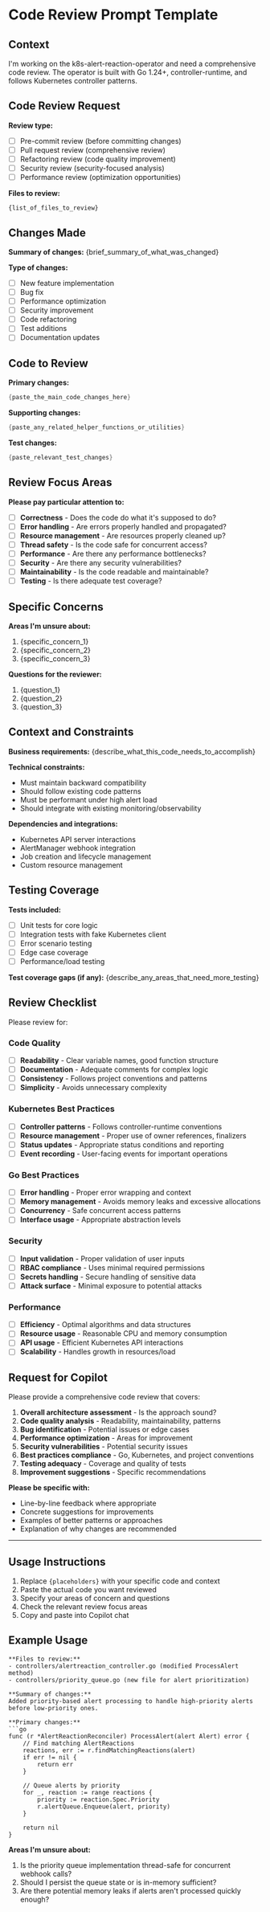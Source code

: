 # Code Review Prompt Template

## Context
I'm working on the k8s-alert-reaction-operator and need a comprehensive code review. The operator is built with Go 1.24+, controller-runtime, and follows Kubernetes controller patterns.

## Code Review Request
**Review type:**
- [ ] Pre-commit review (before committing changes)
- [ ] Pull request review (comprehensive review)
- [ ] Refactoring review (code quality improvement)
- [ ] Security review (security-focused analysis)
- [ ] Performance review (optimization opportunities)

**Files to review:**
```
{list_of_files_to_review}
```

## Changes Made
**Summary of changes:**
{brief_summary_of_what_was_changed}

**Type of changes:**
- [ ] New feature implementation
- [ ] Bug fix
- [ ] Performance optimization
- [ ] Security improvement
- [ ] Code refactoring
- [ ] Test additions
- [ ] Documentation updates

## Code to Review
**Primary changes:**
```go
{paste_the_main_code_changes_here}
```

**Supporting changes:**
```go
{paste_any_related_helper_functions_or_utilities}
```

**Test changes:**
```go
{paste_relevant_test_changes}
```

## Review Focus Areas
**Please pay particular attention to:**
- [ ] **Correctness** - Does the code do what it's supposed to do?
- [ ] **Error handling** - Are errors properly handled and propagated?
- [ ] **Resource management** - Are resources properly cleaned up?
- [ ] **Thread safety** - Is the code safe for concurrent access?
- [ ] **Performance** - Are there any performance bottlenecks?
- [ ] **Security** - Are there any security vulnerabilities?
- [ ] **Maintainability** - Is the code readable and maintainable?
- [ ] **Testing** - Is there adequate test coverage?

## Specific Concerns
**Areas I'm unsure about:**
1. {specific_concern_1}
2. {specific_concern_2}
3. {specific_concern_3}

**Questions for the reviewer:**
1. {question_1}
2. {question_2}
3. {question_3}

## Context and Constraints
**Business requirements:**
{describe_what_this_code_needs_to_accomplish}

**Technical constraints:**
- Must maintain backward compatibility
- Should follow existing code patterns
- Must be performant under high alert load
- Should integrate with existing monitoring/observability

**Dependencies and integrations:**
- Kubernetes API server interactions
- AlertManager webhook integration
- Job creation and lifecycle management
- Custom resource management

## Testing Coverage
**Tests included:**
- [ ] Unit tests for core logic
- [ ] Integration tests with fake Kubernetes client
- [ ] Error scenario testing
- [ ] Edge case coverage
- [ ] Performance/load testing

**Test coverage gaps (if any):**
{describe_any_areas_that_need_more_testing}

## Review Checklist
Please review for:

### Code Quality
- [ ] **Readability** - Clear variable names, good function structure
- [ ] **Documentation** - Adequate comments for complex logic
- [ ] **Consistency** - Follows project conventions and patterns
- [ ] **Simplicity** - Avoids unnecessary complexity

### Kubernetes Best Practices
- [ ] **Controller patterns** - Follows controller-runtime conventions
- [ ] **Resource management** - Proper use of owner references, finalizers
- [ ] **Status updates** - Appropriate status conditions and reporting
- [ ] **Event recording** - User-facing events for important operations

### Go Best Practices
- [ ] **Error handling** - Proper error wrapping and context
- [ ] **Memory management** - Avoids memory leaks and excessive allocations
- [ ] **Concurrency** - Safe concurrent access patterns
- [ ] **Interface usage** - Appropriate abstraction levels

### Security
- [ ] **Input validation** - Proper validation of user inputs
- [ ] **RBAC compliance** - Uses minimal required permissions
- [ ] **Secrets handling** - Secure handling of sensitive data
- [ ] **Attack surface** - Minimal exposure to potential attacks

### Performance
- [ ] **Efficiency** - Optimal algorithms and data structures
- [ ] **Resource usage** - Reasonable CPU and memory consumption
- [ ] **API usage** - Efficient Kubernetes API interactions
- [ ] **Scalability** - Handles growth in resources/load

## Request for Copilot
Please provide a comprehensive code review that covers:

1. **Overall architecture assessment** - Is the approach sound?
2. **Code quality analysis** - Readability, maintainability, patterns
3. **Bug identification** - Potential issues or edge cases
4. **Performance optimization** - Areas for improvement
5. **Security vulnerabilities** - Potential security issues
6. **Best practices compliance** - Go, Kubernetes, and project conventions
7. **Testing adequacy** - Coverage and quality of tests
8. **Improvement suggestions** - Specific recommendations

**Please be specific with:**
- Line-by-line feedback where appropriate
- Concrete suggestions for improvements
- Examples of better patterns or approaches
- Explanation of why changes are recommended

---

## Usage Instructions
1. Replace `{placeholders}` with your specific code and context
2. Paste the actual code you want reviewed
3. Specify your areas of concern and questions
4. Check the relevant review focus areas
5. Copy and paste into Copilot chat

## Example Usage
```
**Files to review:**
- controllers/alertreaction_controller.go (modified ProcessAlert method)
- controllers/priority_queue.go (new file for alert prioritization)

**Summary of changes:**
Added priority-based alert processing to handle high-priority alerts before low-priority ones.

**Primary changes:**
```go
func (r *AlertReactionReconciler) ProcessAlert(alert Alert) error {
    // Find matching AlertReactions
    reactions, err := r.findMatchingReactions(alert)
    if err != nil {
        return err
    }
    
    // Queue alerts by priority
    for _, reaction := range reactions {
        priority := reaction.Spec.Priority
        r.alertQueue.Enqueue(alert, priority)
    }
    
    return nil
}
```

**Areas I'm unsure about:**
1. Is the priority queue implementation thread-safe for concurrent webhook calls?
2. Should I persist the queue state or is in-memory sufficient?
3. Are there potential memory leaks if alerts aren't processed quickly enough?
```